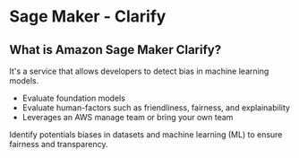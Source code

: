 # Sage Maker - Clarify

## What is Amazon Sage Maker Clarify?

It's a service that allows developers to detect bias in machine learning models.

 - Evaluate foundation models
 - Evaluate human-factors such as friendliness, fairness, and explainability
 - Leverages an AWS manage team or bring your own team

Identify potentials biases in datasets and machine learning (ML) to ensure fairness and transparency.